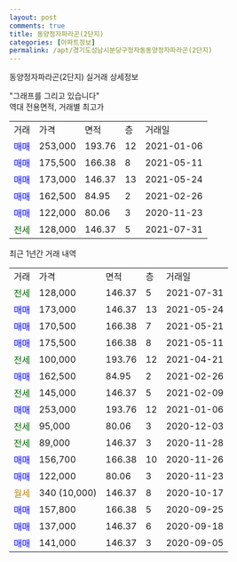 ```yaml
---
layout: post
comments: true
title: 동양정자파라곤(2단지)
categories: [아파트정보]
permalink: /apt/경기도성남시분당구정자동동양정자파라곤(2단지)
---
```


동양정자파라곤(2단지) 실거래 상세정보

<script type="text/javascript">
  google.charts.load('current', {'packages':['line', 'corechart']});
  google.charts.setOnLoadCallback(drawChart);

  function drawChart() {
    var data = new google.visualization.DataTable();
    data.addColumn('date', '거래일');
    data.addColumn('number', "매매");
    data.addColumn('number', "전세");
    data.addColumn('number', "전매");

    data.addRows([[new Date(Date.parse("2021-07-31")), null, 128000, null], [new Date(Date.parse("2021-05-24")), 173000, null, null], [new Date(Date.parse("2021-05-21")), 170500, null, null], [new Date(Date.parse("2021-05-11")), 175500, null, null], [new Date(Date.parse("2021-04-21")), null, 100000, null], [new Date(Date.parse("2021-02-26")), 162500, null, null], [new Date(Date.parse("2021-02-09")), null, 145000, null], [new Date(Date.parse("2021-01-06")), 253000, null, null], [new Date(Date.parse("2020-12-03")), null, 95000, null], [new Date(Date.parse("2020-11-28")), null, 89000, null], [new Date(Date.parse("2020-11-26")), 156700, null, null], [new Date(Date.parse("2020-11-23")), 122000, null, null], [new Date(Date.parse("2020-10-17")), null, null, null], [new Date(Date.parse("2020-09-25")), 157800, null, null], [new Date(Date.parse("2020-09-18")), 137000, null, null], [new Date(Date.parse("2020-09-05")), 141000, null, null]]);

    var options = {
      hAxis: {
        format: 'yyyy/MM/dd'
      },    
      lineWidth: 0,
      pointsVisible: true,    
      title: '최근 1년간 유형별 실거래가 분포',
      legend: { position: 'bottom' }
    };

    var formatter = new google.visualization.NumberFormat({pattern:'###,###'} );
    formatter.format(data, 1);
    formatter.format(data, 2);
    
    setTimeout(function() {
        var chart = new google.visualization.LineChart(document.getElementById('columnchart_material'));
        chart.draw(data, (options));
        document.getElementById('loading').style.display = 'none';
    }, 1000);
  }
</script>


<div id="loading" style="z-index:20; display: block; margin-left: 0px">"그래프를 그리고 있습니다"</div>
<div id="columnchart_material" style="width: 95%; margin-left: 0px; display: block"></div>
<!-- contents start -->
역대 전용면적, 거래별 최고가
<table class="sortable">
    <tr>
      <td>거래</td>
      <td>가격</td>
      <td>면적</td>
      <td>층</td>
      <td>거래일</td>
    </tr>
        <tr>
          <td><a style="color: blue">매매</a></td>
          <td>253,000</td>
          <td>193.76</td>
          <td>12</td>
          <td>2021-01-06</td>
        </tr>            <tr>
          <td><a style="color: blue">매매</a></td>
          <td>175,500</td>
          <td>166.38</td>
          <td>8</td>
          <td>2021-05-11</td>
        </tr>            <tr>
          <td><a style="color: blue">매매</a></td>
          <td>173,000</td>
          <td>146.37</td>
          <td>13</td>
          <td>2021-05-24</td>
        </tr>            <tr>
          <td><a style="color: blue">매매</a></td>
          <td>162,500</td>
          <td>84.95</td>
          <td>2</td>
          <td>2021-02-26</td>
        </tr>            <tr>
          <td><a style="color: blue">매매</a></td>
          <td>122,000</td>
          <td>80.06</td>
          <td>3</td>
          <td>2020-11-23</td>
        </tr>        
        <tr>
              <td><a style="color: darkgreen">전세</a></td>
              <td>128,000</td>
              <td>146.37</td>
              <td>5</td>
              <td>2021-07-31</td>
            </tr>        
    
</table>

최근 1년간 거래 내역

<table class="sortable">
    <tr>
      <td>거래</td>
      <td>가격</td>
      <td>면적</td>
      <td>층</td>
      <td>거래일</td>
    </tr>
    <tr>
      <td><a style="color: darkgreen">전세</a></td>
      <td>128,000</td>
      <td>146.37</td>
      <td>5</td>
      <td>2021-07-31</td>
    </tr>          <tr>
      <td><a style="color: blue">매매</a></td>
      <td>173,000</td>
      <td>146.37</td>
      <td>13</td>
      <td>2021-05-24</td>
    </tr>          <tr>
      <td><a style="color: blue">매매</a></td>
      <td>170,500</td>
      <td>166.38</td>
      <td>7</td>
      <td>2021-05-21</td>
    </tr>          <tr>
      <td><a style="color: blue">매매</a></td>
      <td>175,500</td>
      <td>166.38</td>
      <td>8</td>
      <td>2021-05-11</td>
    </tr>          <tr>
      <td><a style="color: darkgreen">전세</a></td>
      <td>100,000</td>
      <td>193.76</td>
      <td>12</td>
      <td>2021-04-21</td>
    </tr>          <tr>
      <td><a style="color: blue">매매</a></td>
      <td>162,500</td>
      <td>84.95</td>
      <td>2</td>
      <td>2021-02-26</td>
    </tr>          <tr>
      <td><a style="color: darkgreen">전세</a></td>
      <td>145,000</td>
      <td>146.37</td>
      <td>5</td>
      <td>2021-02-09</td>
    </tr>          <tr>
      <td><a style="color: blue">매매</a></td>
      <td>253,000</td>
      <td>193.76</td>
      <td>12</td>
      <td>2021-01-06</td>
    </tr>          <tr>
      <td><a style="color: darkgreen">전세</a></td>
      <td>95,000</td>
      <td>80.06</td>
      <td>3</td>
      <td>2020-12-03</td>
    </tr>          <tr>
      <td><a style="color: darkgreen">전세</a></td>
      <td>89,000</td>
      <td>146.37</td>
      <td>3</td>
      <td>2020-11-28</td>
    </tr>          <tr>
      <td><a style="color: blue">매매</a></td>
      <td>156,700</td>
      <td>166.38</td>
      <td>10</td>
      <td>2020-11-26</td>
    </tr>          <tr>
      <td><a style="color: blue">매매</a></td>
      <td>122,000</td>
      <td>80.06</td>
      <td>3</td>
      <td>2020-11-23</td>
    </tr>          <tr>
      <td><a style="color: darkgoldenrod">월세</a></td>
      <td>340 (10,000)</td>
      <td>146.37</td>
      <td>8</td>
      <td>2020-10-17</td>
    </tr>          <tr>
      <td><a style="color: blue">매매</a></td>
      <td>157,800</td>
      <td>166.38</td>
      <td>5</td>
      <td>2020-09-25</td>
    </tr>          <tr>
      <td><a style="color: blue">매매</a></td>
      <td>137,000</td>
      <td>146.37</td>
      <td>6</td>
      <td>2020-09-18</td>
    </tr>          <tr>
      <td><a style="color: blue">매매</a></td>
      <td>141,000</td>
      <td>146.37</td>
      <td>3</td>
      <td>2020-09-05</td>
    </tr>      </table>
<!-- contents end -->    

